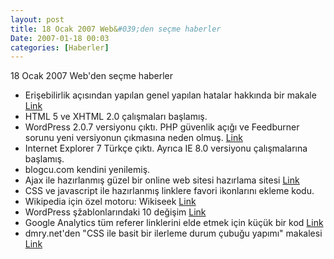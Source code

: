 ```yaml
---
layout: post
title: 18 Ocak 2007 Web&#039;den seçme haberler
Date: 2007-01-18 00:03
categories: [Haberler]
---
```


18 Ocak 2007 Web'den seçme haberler

-   Erişebilirlik açısından yapılan genel yapılan hatalar hakkında bir
    makale [Link][]
-   HTML 5 ve XHTML 2.0 çalışmaları başlamış.
-   WordPress 2.0.7 versiyonu çıktı. PHP güvenlik açığı ve Feedburner
    sorunu yeni versiyonun çıkmasına neden olmuş. [Link][2]
-   Internet Explorer 7 Türkçe çıktı. Ayrıca IE 8.0 versiyonu
    çalışmalarına başlamış.
-   blogcu.com kendini yenilemiş. 
-   Ajax ile hazırlanmış güzel bir online web sitesi hazırlama sitesi
    [Link][5]
-   CSS ve javascript ile hazırlanmış linklere favori ikonlarını ekleme
    kodu.
-   Wikipedia için özel motoru: Wikiseek [Link][7]
-   WordPress şžablonlarındaki 10 değişim [Link][8]
-   Google Analytics tüm referer linklerini elde etmek için küçük bir
    kod [Link][9]
-   dmry.net'den "CSS ile basit bir ilerleme durum çubuğu yapımı"
    makalesi [Link][10]


  [Link]: http://www.456bereastreet.com/archive/200701/seven_accessibility_mistakes_you_dont_want_to_make/
    "Link"
  [2]: http://www.wordpress-tr.com/wordpress-207/ "Link"
  [5]: http://www.weebly.com/ "Link"
  [7]: http://www.wikiseek.com/ "Link"
  [8]: http://www.instigatorblog.com/10-things-you-must-do-when-changing-wordpress-themes/2007/01/15/
    "Link"
  [9]: http://www.reubenyau.com/google-analytics-hack-obtaining-full-referring-url/
    "Link"
  [10]: http://www.dmry.net/css-ile-basit-bir-ilerleme-durum-cubugu-yapimi
    "Link"
